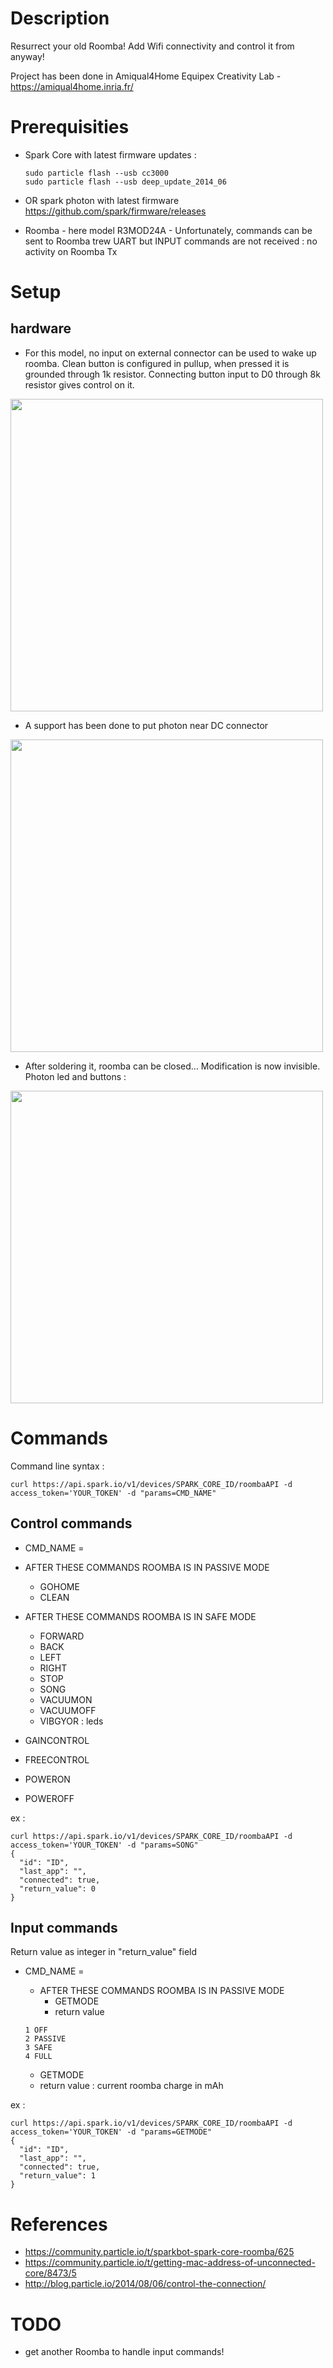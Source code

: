 # Description
Resurrect your old Roomba! Add Wifi connectivity and control it from anyway! 

Project has been done in Amiqual4Home Equipex Creativity Lab - https://amiqual4home.inria.fr/ 

# Prerequisities
 * Spark Core with latest firmware updates :
     
    ```
    sudo particle flash --usb cc3000
    sudo particle flash --usb deep_update_2014_06
    ```
    
 * OR spark photon with latest firmware https://github.com/spark/firmware/releases

 * Roomba - here model R3MOD24A - Unfortunately, commands can be sent to Roomba trew UART but INPUT commands are not received : no activity on Roomba Tx

# Setup
## hardware 
* For this model, no input on external connector can be used to wake up roomba. Clean button is configured in pullup, when pressed it is grounded through 1k resistor. Connecting button input to D0 through 8k resistor gives control on it. 

<img src="https://raw.githubusercontent.com/Lahorde/roomba_wifi/master/img/roomba_hack_0.JPG" width="500">

* A support has been done to put photon near DC connector

<img src="https://raw.githubusercontent.com/Lahorde/roomba_wifi/master/img/roomba_hack_photon.jpg" width="500">

* After soldering it, roomba can be closed... Modification is now invisible. Photon led and buttons :

<img src="https://raw.githubusercontent.com/Lahorde/roomba_wifi/master/img/roomba_hack_led.JPG" width="500">



# Commands
Command line syntax :

    curl https://api.spark.io/v1/devices/SPARK_CORE_ID/roombaAPI -d access_token='YOUR_TOKEN' -d "params=CMD_NAME"
 
## Control commands
 * CMD_NAME = 
  * AFTER THESE COMMANDS ROOMBA IS IN PASSIVE MODE
    * GOHOME
    * CLEAN
  * AFTER THESE COMMANDS ROOMBA IS IN SAFE MODE
    * FORWARD
    * BACK
    * LEFT
    * RIGHT
    * STOP
    * SONG
    * VACUUMON
    * VACUUMOFF
    * VIBGYOR   : leds
  
  * GAINCONTROL
  * FREECONTROL
  * POWERON
  * POWEROFF

ex :
    
    curl https://api.spark.io/v1/devices/SPARK_CORE_ID/roombaAPI -d access_token='YOUR_TOKEN' -d "params=SONG"
    {
      "id": "ID",
      "last_app": "",
      "connected": true,
      "return_value": 0
    }

    
## Input commands
Return value as integer in "return_value" field

 * CMD_NAME = 
   * AFTER THESE COMMANDS ROOMBA IS IN PASSIVE MODE
     * GETMODE 
      * return value
    
    ```
    1 OFF
    2 PASSIVE
    3 SAFE
    4 FULL
    ```
     * GETMODE 
      * return value : current roomba charge in mAh
      
ex :

    curl https://api.spark.io/v1/devices/SPARK_CORE_ID/roombaAPI -d access_token='YOUR_TOKEN' -d "params=GETMODE"
    {
      "id": "ID",
      "last_app": "",
      "connected": true,
      "return_value": 1
    }
    
# References
 * https://community.particle.io/t/sparkbot-spark-core-roomba/625
 * https://community.particle.io/t/getting-mac-address-of-unconnected-core/8473/5
 * http://blog.particle.io/2014/08/06/control-the-connection/

# TODO
 * get another Roomba to handle input commands! 